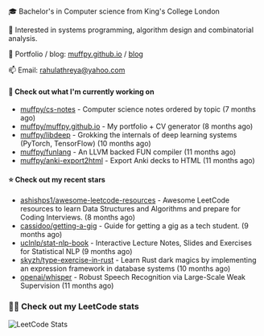 🎓 Bachelor's in Computer science from King's College London  

🔭 Interested in systems programming, algorithm design and combinatorial analysis.

🤗 Portfolio / blog: [muffpy.github.io](https://muffpy.github.io/) / [blog](https://muffpy.github.io/blog)

📫 Email: [rahulathreya@yahoo.com](mailto:rahulathreya@yahoo.com)

#### 👷 Check out what I'm currently working on

- [muffpy/cs-notes](https://github.com/muffpy/cs-notes) - Computer science notes ordered by topic (7 months ago)
- [muffpy/muffpy.github.io](https://github.com/muffpy/muffpy.github.io) - My portfolio &#43; CV generator (8 months ago)
- [muffpy/libdeep](https://github.com/muffpy/libdeep) - Grokking the internals of deep learning systems (PyTorch, TensorFlow) (10 months ago)
- [muffpy/funlang](https://github.com/muffpy/funlang) - An LLVM backed FUN compiler  (11 months ago)
- [muffpy/anki-export2html](https://github.com/muffpy/anki-export2html) - Export Anki decks to HTML (11 months ago)

#### ⭐ Check out my recent stars

- [ashishps1/awesome-leetcode-resources](https://github.com/ashishps1/awesome-leetcode-resources) - Awesome LeetCode resources to learn Data Structures and Algorithms and prepare for Coding Interviews. (8 months ago)
- [cassidoo/getting-a-gig](https://github.com/cassidoo/getting-a-gig) - Guide for getting a gig as a tech student. (9 months ago)
- [uclnlp/stat-nlp-book](https://github.com/uclnlp/stat-nlp-book) - Interactive Lecture Notes, Slides and Exercises for Statistical NLP (9 months ago)
- [skyzh/type-exercise-in-rust](https://github.com/skyzh/type-exercise-in-rust) - Learn Rust dark magics by implementing an expression framework in database systems (10 months ago)
- [openai/whisper](https://github.com/openai/whisper) - Robust Speech Recognition via Large-Scale Weak Supervision (11 months ago)

### 👨‍💻 Check out my LeetCode stats
![LeetCode Stats](https://leetcode.card.workers.dev/lcascension?theme=unicorn&font=baloo&extension=null)
